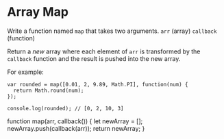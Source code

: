 # Array Map

Write a function named `map` that takes two arguments.
   `arr` (array)
   `callback` (function)

Return a _new_ array where each element of `arr` is transformed by the `callback` function and the result is pushed into the new array.

For example:

```
var rounded = map([0.01, 2, 9.89, Math.PI], function(num) {
  return Math.round(num);
});

console.log(rounded); // [0, 2, 10, 3]
```

function map(arr, callback()) {
  let newArray = [];
  newArray.push(callback(arr));
  return newArray;
}
